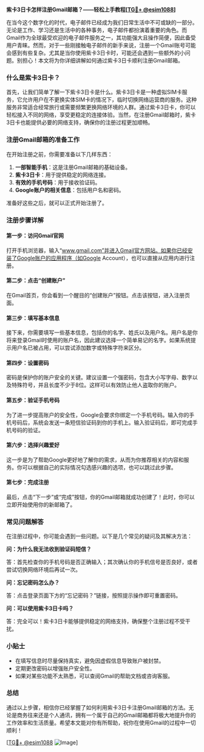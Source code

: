 **紫卡3日卡怎样注册Gmail邮箱？——轻松上手教程[[TG💪+ @esim1088](https://t.me/s/esim1088)]**

在当今这个数字化的时代，电子邮件已经成为我们日常生活中不可或缺的一部分。无论是工作、学习还是生活中的各种事务，电子邮件都扮演着重要的角色。而Gmail作为全球最受欢迎的电子邮件服务之一，其功能强大且操作简便，因此备受用户青睐。然而，对于一些刚接触电子邮件的新手来说，注册一个Gmail账号可能会感到有些复杂。尤其是当你使用紫卡3日卡时，可能还会遇到一些额外的小问题。别担心！本文将为你详细讲解如何通过紫卡3日卡顺利注册Gmail邮箱。

### 什么是紫卡3日卡？

首先，让我们简单了解一下紫卡3日卡是什么。紫卡3日卡是一种虚拟SIM卡服务，它允许用户在不更换实体SIM卡的情况下，临时切换网络运营商的服务。这种服务非常适合经常旅行或需要频繁更换网络环境的人群。通过紫卡3日卡，你可以轻松接入不同的网络，享受更稳定的连接体验。当然，在注册Gmail邮箱时，紫卡3日卡也能提供必要的网络支持，确保你的注册过程更加顺畅。

### 注册Gmail邮箱的准备工作

在开始注册之前，你需要准备以下几样东西：

1. **一部智能手机**：这是注册Gmail邮箱的基础设备。
2. **紫卡3日卡**：用于提供稳定的网络连接。
3. **有效的手机号码**：用于接收验证码。
4. **Google账户的相关信息**：包括用户名和密码。

准备好这些之后，就可以正式开始注册了。

### 注册步骤详解

#### 第一步：访问Gmail官网

打开手机浏览器，输入“www.gmail.com”并进入Gmail官方网站。如果你已经安装了Google账户的应用程序（如Google Account），也可以直接从应用内进行注册。

#### 第二步：点击“创建账户”

在Gmail首页，你会看到一个醒目的“创建账户”按钮。点击该按钮，进入注册页面。

#### 第三步：填写基本信息

接下来，你需要填写一些基本信息，包括你的名字、姓氏以及用户名。用户名是你将来登录Gmail时使用的账户名，因此建议选择一个简单易记的名字。如果系统提示用户名已被占用，可以尝试添加数字或特殊字符来区分。

#### 第四步：设置密码

密码是保护你的账户安全的关键。建议设置一个强密码，包含大小写字母、数字以及特殊符号，并且长度不少于8位。这样可以有效防止他人盗取你的账户。

#### 第五步：验证手机号码

为了进一步提高账户的安全性，Google会要求你绑定一个手机号码。输入你的手机号码后，系统会发送一条短信验证码到你的手机上。输入验证码后，即可完成手机号码的验证。

#### 第六步：选择兴趣爱好

这一步是为了帮助Google更好地了解你的需求，从而为你推荐相关的内容和服务。你可以根据自己的实际情况勾选感兴趣的选项，也可以跳过此步骤。

#### 第七步：完成注册

最后，点击“下一步”或“完成”按钮，你的Gmail邮箱就成功创建了！此时，你可以立即开始使用你的新邮箱了。

### 常见问题解答

在注册过程中，你可能会遇到一些问题。以下是几个常见的疑问及其解决方法：

**问：为什么我无法收到验证码短信？**

答：首先检查你的手机号码是否正确输入；其次确认你的手机信号是否良好，或者尝试切换网络环境后再试一次。

**问：忘记密码怎么办？**

答：点击登录页面下方的“忘记密码？”链接，按照提示操作即可重置密码。

**问：可以使用紫卡3日卡吗？**

答：完全可以！紫卡3日卡能够提供稳定的网络支持，确保整个注册过程不受干扰。

### 小贴士

- 在填写信息时尽量保持真实，避免因虚假信息导致账户被封禁。
- 定期更改密码以增强账户安全性。
- 如果对某些功能不太熟悉，可以查阅Gmail的帮助文档或咨询客服。

### 总结

通过以上步骤，相信你已经掌握了如何利用紫卡3日卡注册Gmail邮箱的方法。无论是商务往来还是个人通讯，拥有一个属于自己的Gmail邮箱都将极大地提升你的工作效率和生活质量。希望本文能对你有所帮助，祝你在使用Gmail的过程中一切顺利！

[[TG💪+ @esim1088](https://t.me/s/esim1088) ![Image](https://i.postimg.cc/4NQfJmqS/Snipaste-2025-05-13-00-14-12.png)]